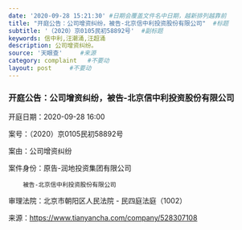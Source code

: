 ```yaml
---
date: '2020-09-28 15:21:30' #日期会覆盖文件名中日期，越新排列越靠前
title: "开庭公告：公司增资纠纷，被告-北京信中利投资股份有限公司"  #标题
subtitle: '（2020）京0105民初58892号'  #副标题
keywords: 信中利,汪潮涌,汪超涌
description: 公司增资纠纷。
source: '天眼查'     #来源
category: complaint   #不要动
layout: post     #不要动
---
```


### 开庭公告：公司增资纠纷，被告-北京信中利投资股份有限公司

开庭日期：2020-09-28 16:00

案号：（2020）京0105民初58892号

案由：公司增资纠纷

案件身份：原告-润地投资集团有限公司

        被告-北京信中利投资股份有限公司
        
审理法院：北京市朝阳区人民法院 - 民四庭法庭（1002）


来源：https://www.tianyancha.com/company/528307108
